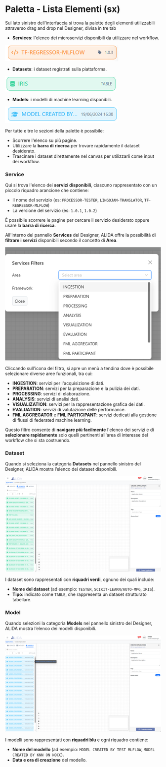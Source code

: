# Paletta - Lista Elementi (sx)

Sul lato sinistro dell'interfaccia si trova la palette degli elementi utilizzabili attraverso drag and drop nel Designer, divisa in tre tab

- **Services**: l'elenco dei microservizi disponibili da utilizzare nel workflow.

![image.png](Paletta%20-%20Lista%20Elementi%20(sx)/image.png)

- **Datasets**: i dataset registrati sulla piattaforma.

![image.png](Paletta%20-%20Lista%20Elementi%20(sx)/image%201.png)

- **Models**: i modelli di machine learning disponibili.

![image.png](Paletta%20-%20Lista%20Elementi%20(sx)/image%202.png)

Per tutte e tre le sezioni della palette è possibile:

- Scorrere l'elenco su più pagine.
- Utilizzare la **barra di ricerca** per trovare rapidamente il dataset desiderato.
- Trascinare i dataset direttamente nel canvas per utilizzarli come input dei workflow.

### Service

Qui si trova l'elenco dei **servizi disponibili**, ciascuno rappresentato con un piccolo riquadro arancione che contiene:

- Il nome del servizio (es: `PROCESSOR-TESTER`, `LINGOJAM-TRANSLATOR`, `TF-REGRESSOR-MLFLOW`)
- La versione del servizio (es: `1.0.1`, `1.0.2`)

È possibile scorrere le pagine per cercare il servizio desiderato oppure usare la **barra di ricerca**.

All'interno del pannello **Services** del Designer, ALIDA offre la possibilità di **filtrare i servizi** disponibili secondo il concetto di **Area**.

![image.png](Paletta%20-%20Lista%20Elementi%20(sx)/image%203.png)

Cliccando sull'icona del filtro, si apre un menù a tendina dove è possibile selezionare diverse aree funzionali, tra cui:

- **INGESTION**: servizi per l'acquisizione di dati.
- **PREPARATION**: servizi per la preparazione e la pulizia dei dati.
- **PROCESSING**: servizi di elaborazione.
- **ANALYSIS**: servizi di analisi dati.
- **VISUALIZATION**: servizi per la rappresentazione grafica dei dati.
- **EVALUATION**: servizi di valutazione delle performance.
- **FML AGGREGATOR** e **FML PARTICIPANT**: servizi dedicati alla gestione di flussi di federated machine learning.

Questo filtro consente di **navigare più facilmente** l'elenco dei servizi e di **selezionare rapidamente** solo quelli pertinenti all'area di interesse del workflow che si sta costruendo.

### Dataset

Quando si seleziona la categoria **Datasets** nel pannello sinistro del Designer, ALIDA mostra l’elenco dei dataset disponibili.

![image.png](Paletta%20-%20Lista%20Elementi%20(sx)/image%204.png)

I dataset sono rappresentati con **riquadri verdi**, ognuno dei quali include:

- **Nome del dataset** (ad esempio: `TESTER`, `SCIKIT-LEARN/AUTO-MPG`, `IRIS`).
- **Tipo**: indicato come `TABLE`, che rappresenta un dataset strutturato tabellare.

### Model

Quando selezioni la categoria **Models** nel pannello sinistro del Designer, ALIDA mostra l’elenco dei modelli disponibili.

![image.png](Paletta%20-%20Lista%20Elementi%20(sx)/image%205.png)

I modelli sono rappresentati con **riquadri blu** e ogni riquadro contiene:

- **Nome del modello** (ad esempio: `MODEL CREATED BY TEST MLFLOW`, `MODEL CREATED BY KNN ON NOCC`).
- **Data e ora di creazione** del modello.